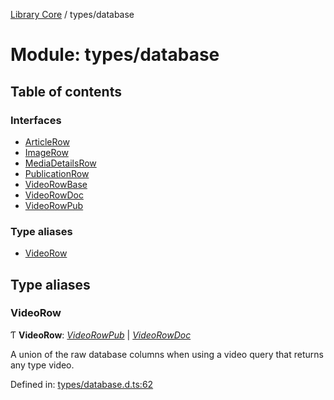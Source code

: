 [Library Core](../README.md) / types/database

# Module: types/database

## Table of contents

### Interfaces

- [ArticleRow](../interfaces/types_database.articlerow.md)
- [ImageRow](../interfaces/types_database.imagerow.md)
- [MediaDetailsRow](../interfaces/types_database.mediadetailsrow.md)
- [PublicationRow](../interfaces/types_database.publicationrow.md)
- [VideoRowBase](../interfaces/types_database.videorowbase.md)
- [VideoRowDoc](../interfaces/types_database.videorowdoc.md)
- [VideoRowPub](../interfaces/types_database.videorowpub.md)

### Type aliases

- [VideoRow](types_database.md#videorow)

## Type aliases

### VideoRow

Ƭ **VideoRow**: [*VideoRowPub*](../interfaces/types_database.videorowpub.md) \| [*VideoRowDoc*](../interfaces/types_database.videorowdoc.md)

A union of the raw database columns when using a video query that returns any type video.

Defined in: [types/database.d.ts:62](https://github.com/BenShelton/library-api/blob/master/packages/core/types/database.d.ts#L62)
